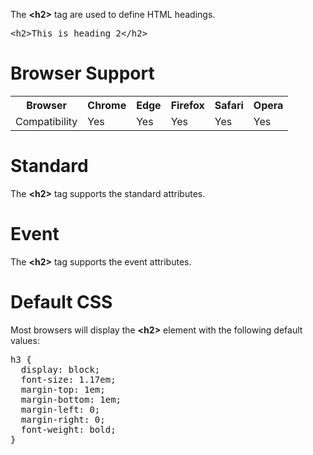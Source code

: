 The <b>&lt;h2&gt;</b> tag are used to define HTML headings.
<pre>&lt;h2&gt;This is heading 2&lt;/h2&gt;</pre>
<h1>Browser Support</h1>
<table class="ws-table-all notranslate">
  <tr>
    <th>Browser</th>
    <th>Chrome</th>
    <th>Edge</th>
    <th>Firefox</th>
    <th>Safari</th>
    <th>Opera</th>
  </tr>
  <tr>
    <td>Compatibility</td>
    <td>Yes</td>
    <td>Yes</td>
    <td>Yes</td>
    <td>Yes</td>
    <td>Yes</td>
  </tr>
</table>
<h1>Standard</h1>
The <b>&lt;h2&gt;</b> tag supports the standard attributes.
<h1>Event</h1>
The <b>&lt;h2&gt;</b> tag supports the event attributes.
<h1>Default CSS</h1>
Most browsers will display the <b>&lt;h2&gt;</b> element with the following default values:
<pre>
h3 {
  display: block;
  font-size: 1.17em;
  margin-top: 1em;
  margin-bottom: 1em;
  margin-left: 0;
  margin-right: 0;
  font-weight: bold;
}
</pre>

